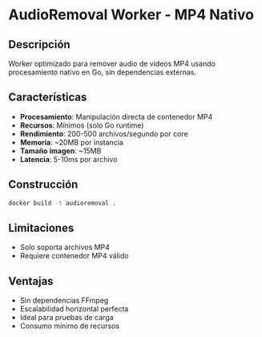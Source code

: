# AudioRemoval Worker - MP4 Nativo

## Descripción
Worker optimizado para remover audio de videos MP4 usando procesamiento nativo en Go, sin dependencias externas.

## Características
- **Procesamiento**: Manipulación directa de contenedor MP4
- **Recursos**: Mínimos (solo Go runtime)
- **Rendimiento**: 200-500 archivos/segundo por core
- **Memoria**: ~20MB por instancia
- **Tamaño imagen**: ~15MB
- **Latencia**: 5-10ms por archivo

## Construcción
```bash
docker build -t audioremoval .
```

## Limitaciones
- Solo soporta archivos MP4
- Requiere contenedor MP4 válido

## Ventajas
- Sin dependencias FFmpeg
- Escalabilidad horizontal perfecta
- Ideal para pruebas de carga
- Consumo mínimo de recursos